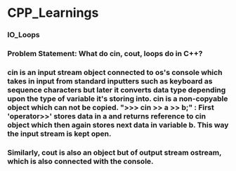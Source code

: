 # CPP_Learnings

### IO_Loops

### Problem Statement: What do cin, cout, loops do in C++?

### cin is an input stream object connected to os's console which takes in input from standard inputters such as keyboard as sequence characters but later it converts data type depending upon the type of variable it's storing into. cin is a non-copyable object which can not be copied. ">>> cin >> a >> b;" :  First 'operator>>' stores data in a and returns reference to cin object which then again stores next data in variable b. This way the input stream is kept open.

### Similarly, cout is also an object but of output stream ostream, which is also connected with the console.